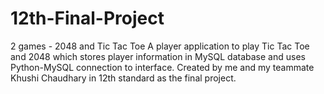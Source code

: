 # 12th-Final-Project
2 games - 2048 and Tic Tac Toe
A player application to play Tic Tac Toe and 2048 which stores player information in MySQL database and uses Python-MySQL connection to interface. Created by me and my teammate Khushi Chaudhary in 12th standard as the final project.
